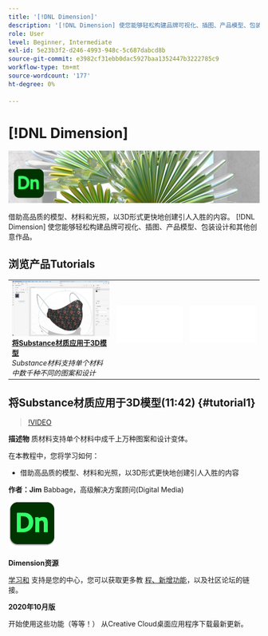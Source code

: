 ```yaml
---
title: '[!DNL Dimension]'
description: '[!DNL Dimension] 使您能够轻松构建品牌可视化、插图、产品模型、包装设计和其他创意作品'
role: User
level: Beginner, Intermediate
exl-id: 5e23b3f2-d246-4993-948c-5c687dabcd8b
source-git-commit: e3982cf31ebb0dac5927baa1352447b3222785c9
workflow-type: tm+mt
source-wordcount: '177'
ht-degree: 0%

---
```


# [!DNL Dimension]

![教程英雄图像](../assets/Dimenio.jpg)

借助高品质的模型、材料和光照，以3D形式更快地创建引人入胜的内容。 [!DNL Dimension] 使您能够轻松构建品牌可视化、插图、产品模型、包装设计和其他创意作品。

## 浏览产品Tutorials

<table style="table-layout:fixed">
<tr>
 <td>
   <a href="dimension.md#tutorial1">
      <img alt="将Substance材质应用于3D模型" src="../assets/dimension_substanceAndGraphics_babbage_thumbnail.jpg" />
   </a>
    <div>
   <a href="dimension.md#tutorial1"><strong>将Substance材质应用于3D模型</strong></a>
    </div>
    <em>Substance材料支持单个材料中数千种不同的图案和设计</em>
    <br>
  </td>
  <td>
    <img alt="间隔符" src="../assets/Whitespacer.png" />
    <div>
    <br>
  </td>
  <td>
    <img alt="间隔符" src="../assets/Whitespacer.png" />
    <div>
    <br>
  </td>
</tr>
</table>

## 将Substance材质应用于3D模型(11:42) {#tutorial1}

>[!VIDEO](https://video.tv.adobe.com/v/326944?hidetitle=true)

**描述物**
质材料支持单个材料中成千上万种图案和设计变体。

在本教程中，您将学习如何：
* 借助高品质的模型、材料和光照，以3D形式更快地创建引人入胜的内容

**作者：Jim**
Babbage，高级解决方案顾问(Digital Media)

![Dimension徽标](../assets/dn_appicon_96.png)

**Dimension资源**

[学习和](https://helpx.adobe.com/support/dimension.html) 支持是您的中心，您可以获取更多教 [程、新增功能](https://helpx.adobe.com/dimension/user-guide.html/dimension/using/whats-new.ug.html)，以及社区论坛的链接。

**2020年10月版**

开始使用这些功能（等等！） 从Creative Cloud桌面应用程序下载最新更新。
